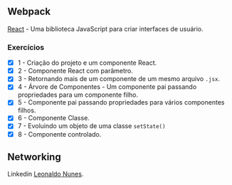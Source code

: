 ## Webpack

<a href="https://pt-br.reactjs.org/" target="_blank">React</a> - Uma biblioteca JavaScript para criar interfaces de usuário.

### Exercícios

- [x] 1 - Criação do projeto e um componente React.
- [x] 2 - Componente React com parâmetro.
- [x] 3 - Retornando mais de um componente de um mesmo arquivo `.jsx`.
- [x] 4 - Árvore de Componentes - Um componente pai passando propriedades para um componente filho.
- [x] 5 - Componente pai passando propriedades para vários componentes filhos.
- [x] 6 - Componente Classe. 
- [x] 7 - Evoluindo um objeto de uma classe `setState()`
- [x] 8 - Componente controlado.

## Networking

Linkedin <a href="http://linkedin.com/in/leonaldo-nunes-4a3132188" target="_blank">Leonaldo Nunes</a>.
